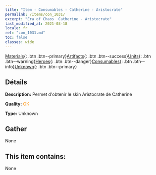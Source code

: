 ```yaml
---
title: "Item - Consumables - Catherine - Aristocrate"
permalink: /Items/con_1031/
excerpt: "Era of Chaos  Catherine - Aristocrate"
last_modified_at: 2021-03-18
locale: fr
ref: "con_1031.md"
toc: false
classes: wide
---
```

 [Materials](/fr/Items/){: .btn .btn--primary}[Artifacts](/fr/Items/Artifacts/){: .btn .btn--success}[Units](/fr/Items/Units/){: .btn .btn--warning}[Heroes](/fr/Items/Heroes/){: .btn .btn--danger}[Consumables](/fr/Items/Consumables/){: .btn .btn--info}[Unknown](/fr/Items/Unknown/){: .btn .btn--primary}

## Détails
 **Description:** Permet d'obtenir le skin Aristocrate de Catherine

 **Quality:** <span style="color: #FF8C00">OK</span>

 **Type:** Unknown

## Gather

  None

## This item contains:

  None

